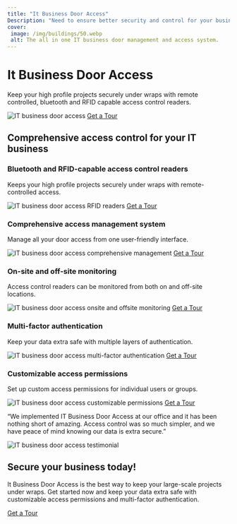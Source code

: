 ```yaml
---
title: "It Business Door Access"
Description: "Need to ensure better security and control for your business? Upgrade your access control systems with IT Business Door Access. We offer reliable and innovative products to provide your business with the best level of security. Get in touch with us now to find out more!"
cover: 
 image: /img/buildings/50.webp
 alt: The all in one IT business door management and access system. 
---
```


 <h1>It Business Door Access</h1>
        <p>Keep your high profile projects securely under wraps with remote controlled, bluetooth and RFID capable access control readers.</p>
        <div class="content-wrap">
            <img src="/img/buildings/51.webp"  alt="IT business door access" />
            <a href="/contact" class="btn btn-primary">Get a Tour</a>
        </div>
        <div class="features-wrap">
            <h2>Comprehensive access control for your IT business</h2>
            <div class="features-section">
                <h3>Bluetooth and RFID-capable access control readers</h3>
                <p>Keeps your high profile projects securely under wraps with remote-controlled access.</p>
                <img src="/img/buildings/52.webp"  alt="IT business door access RFID readers" />
                <a href="/contact" class="btn btn-primary">Get a Tour</a>
            </div>
            <div class="features-section">
                <h3>Comprehensive access management system</h3>
                <p>Manage all your door access from one user-friendly interface.</p>
                <img src="/img/buildings/53.webp" alt="IT business door access comprehensive management" />
                <a href="/contact" class="btn btn-primary">Get a Tour</a>
            </div>
            <div class="features-section">
                <h3>On-site and off-site monitoring</h3>
                <p>Access control readers can be monitored from both on and off-site locations.</p>
                <img src="/img/buildings/54.webp"  alt="IT business door access onsite and offsite monitoring" />
                <a href="/contact" class="btn btn-primary">Get a Tour</a>
            </div>
            <div class="features-section">
                <h3>Multi-factor authentication</h3>
                <p>Keep your data extra safe with multiple layers of authentication.</p>
                <img src="/img/buildings/55.webp" alt="IT business door access multi-factor authentication" />
                <a href="/contact" class="btn btn-primary">Get a Tour</a>
            </div>
            <div class="features-section">
                <h3>Customizable access permissions</h3>
                <p>Set up custom access permissions for individual users or groups.</p>
                <img src="/img/buildings/56.webp"  alt="IT business door access customizable permissions" />
                <a href="/contact" class="btn btn-primary">Get a Tour</a>
            </div>
        </div>
        <div class="testimonial-wrap">
            <p>“We implemented IT Business Door Access at our office and it has been nothing short of amazing. Access control was so much simpler, and we have peace of mind knowing our data is extra secure.”</p>
            <img src="/img/buildings/57.webp" alt="IT business door access testimonial" />
        </div>
        <div class="conclusion-wrap">
            <h2>Secure your business today!</h2>
            <p>It Business Door Access is the best way to keep your large-scale projects under wraps. Get started now and keep your data extra safe with customizable access permissions and multi-factor authentication.</p>
            <a href="/contact" class="btn btn-primary">Get a Tour</a>
        </div>
